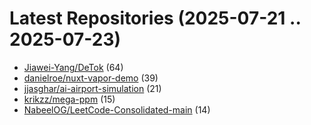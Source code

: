 # Latest Repositories (2025-07-21 .. 2025-07-23)

- [Jiawei-Yang/DeTok](https://github.com/Jiawei-Yang/DeTok) (64)
- [danielroe/nuxt-vapor-demo](https://github.com/danielroe/nuxt-vapor-demo) (39)
- [jjasghar/ai-airport-simulation](https://github.com/jjasghar/ai-airport-simulation) (21)
- [krikzz/mega-ppm](https://github.com/krikzz/mega-ppm) (15)
- [NabeelOG/LeetCode-Consolidated-main](https://github.com/NabeelOG/LeetCode-Consolidated-main) (14)
